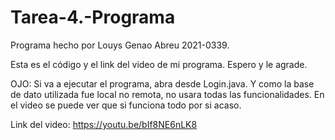 # Tarea-4.-Programa
Programa hecho por Louys Genao Abreu 2021-0339.

Esta es el código y el link del video de mi programa. Espero y le agrade.

OJO: Si va a ejecutar el programa, abra desde Login.java.
     Y como la base de dato utilizada fue local no remota, no usara todas las funcionalidades.
     En el video se puede ver que si funciona todo por si acaso.
     
Link del video: 
https://youtu.be/bIf8NE6nLK8
